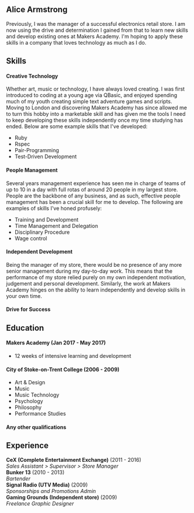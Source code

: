 ## Alice Armstrong

Previously, I was the manager of a successful electronics retail store. I am now using the drive and determination I gained from that to learn new skills and develop existing ones at Makers Academy. I'm hoping to apply these skills in a company that loves technology as much as I do.

## Skills

#### Creative Technology

Whether art, music or technology, I have always loved creating. I was first introduced to coding at a young age via QBasic, and enjoyed spending much of my youth creating simple text adventure games and scripts. Moving to London and discovering Makers Academy has since allowed me to turn this hobby into a marketable skill and has given me the tools I need to keep developing these skills independently once my time studying has ended. Below are some example skills that I've developed:

- Ruby
- Rspec
- Pair-Programming
- Test-Driven Development

#### People Management

Several years management experience has seen me in charge of teams of up to 10 in a day with full rotas of around 20 people in my largest store. People are the backbone of any business, and as such, effective people management has been a crucial skill for me to develop. The following are examples of skills I've honed profusely:

- Training and Development
- Time Management and Delegation
- Disciplinary Procedure
- Wage control

#### Independent Development
Being the manager of my store, there would be no presence of any more senior management during my day-to-day work. This means that the performance of my store relied purely on my own independent motivation, judgement and personal development. Similarly, the work at Makers Academy hinges on the ability to learn independently and develop skills in your own time. 

#### Drive for Success

## Education

#### Makers Academy (Jan 2017 - May 2017)

- 12 weeks of intensive learning and development

#### City of Stoke-on-Trent College (2006 - 2009)

- Art & Design
- Music
- Music Technology
- Psychology
- Philosophy
- Performance Studies

#### Any other qualifications

## Experience

**CeX (Complete Entertainment Exchange)** (2011 - 2016)    
*Sales Assistant > Supervisor > Store Manager*  
**Bunker 13** (2010 - 2013)   
*Bartender*  
**Signal Radio (UTV Media)** (2009)   
*Sponsorships and Promotions Admin*  
**Gaming Grounds (Independent store)** (2009)   
*Freelance Graphic Designer*  
